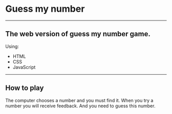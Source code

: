 # Guess my number
---
## The web version of guess my number game.
Using:
- HTML
- CSS
- JavaScript
---
## How to play
The computer chooses a number and you must find it. When you try a number you will receive feedback. And you need to guess this number.
